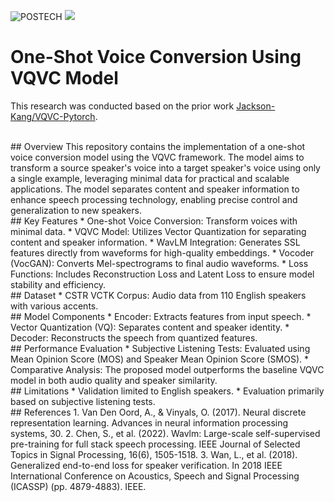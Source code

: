 ![POSTECH](https://img.shields.io/badge/POSTECH-%239a034c)
<img src="https://img.shields.io/badge/Python-3776AB?style=flat-square&logo=python&logoColor=white"/>

# One-Shot Voice Conversion Using VQVC Model
This research was conducted based on the prior work <a href="https://github.com/Jackson-Kang/VQVC-Pytorch">Jackson-Kang/VQVC-Pytorch</a>.

</br>
## Overview
This repository contains the implementation of a one-shot voice conversion model using the VQVC framework. The model aims to transform a source speaker's voice into a target speaker's voice using only a single example, leveraging minimal data for practical and scalable applications. The model separates content and speaker information to enhance speech processing technology, enabling precise control and generalization to new speakers.

</br>
## Key Features
* One-shot Voice Conversion: Transform voices with minimal data.
* VQVC Model: Utilizes Vector Quantization for separating content and speaker information.
* WavLM Integration: Generates SSL features directly from waveforms for high-quality embeddings.
* Vocoder (VocGAN): Converts Mel-spectrograms to final audio waveforms.
* Loss Functions: Includes Reconstruction Loss and Latent Loss to ensure model stability and efficiency.

</br>
## Dataset
* CSTR VCTK Corpus: Audio data from 110 English speakers with various accents.

</br>
## Model Components
* Encoder: Extracts features from input speech.
* Vector Quantization (VQ): Separates content and speaker identity.
* Decoder: Reconstructs the speech from quantized features.

</br>
## Performance Evaluation
* Subjective Listening Tests: Evaluated using Mean Opinion Score (MOS) and Speaker Mean Opinion Score (SMOS).
* Comparative Analysis: The proposed model outperforms the baseline VQVC model in both audio quality and speaker similarity.

</br>
## Limitations
* Validation limited to English speakers.
* Evaluation primarily based on subjective listening tests.

</br>
## References
1. Van Den Oord, A., & Vinyals, O. (2017). Neural discrete representation learning. Advances in neural information processing systems, 30.
2. Chen, S., et al. (2022). Wavlm: Large-scale self-supervised pre-training for full stack speech processing. IEEE Journal of Selected Topics in Signal Processing, 16(6), 1505-1518.
3. Wan, L., et al. (2018). Generalized end-to-end loss for speaker verification. In 2018 IEEE International Conference on Acoustics, Speech and Signal Processing (ICASSP) (pp. 4879-4883). IEEE.
